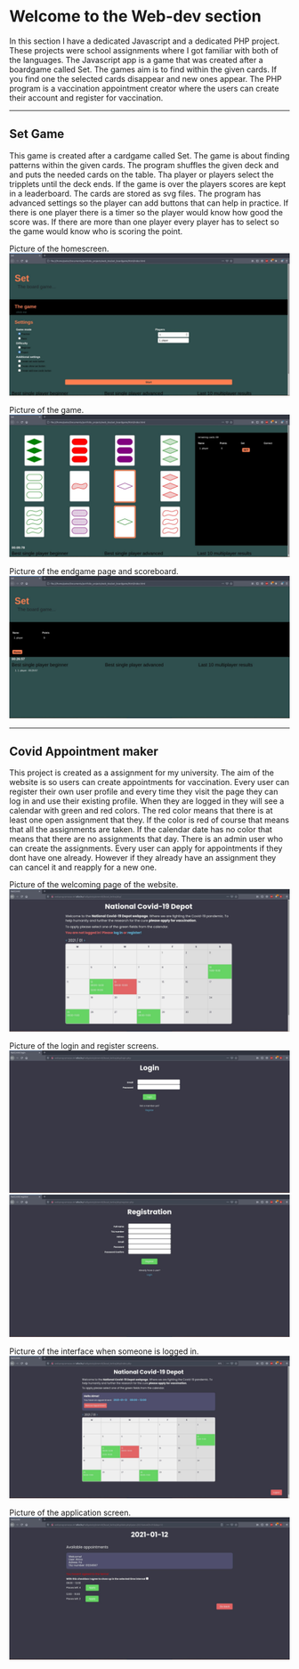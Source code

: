 # Welcome to the Web-dev section

In this section I have a dedicated Javascript and a dedicated PHP project. These projects were school assignments where I got familiar with both of the languages. The Javascript app is a game that was created after a boardgame called Set. The games aim is to find within the given cards. If you find one the selected cards disappear and new ones appear. The PHP program is a vaccination appointment creator where the users can create their account and register for vaccination.

---

## Set Game

This game is created after a cardgame called Set. The game is about finding patterns within the given cards. The program shuffles the given deck and and puts the needed cards on the table. Tha player or players select the tripplets until the deck ends. If the game is over the players scores are kept in a leaderboard. The cards are stored as svg files.
The program has advanced settings so the player can add buttons that can help in practice. 
If there is one player there is a timer so the player would know how good the score was. If there are more than one player every player has to select so the game would know who is scoring the point.

Picture of the homescreen.
![welcome page](./readme_pics/set/set_welcomepage.jpg)

Picture of the game.
![game page](./readme_pics/set/game_page.jpg)

Picture of the endgame page and scoreboard.
![endgame page](./readme_pics/set/endgame_scoreboard.jpg)


---

## Covid Appointment maker

This project is created as a assignment for my university. The aim of the website is so users can create appointments for vaccination.
Every user can register their own user profile and every time they visit the page they can log in and use their existing profile. When they are logged in they will see a calendar with green and red colors. The red color means that there is at least one open assignment that they. If the color is red of course that means that all the assignments are taken. If the calendar date has no color that means that there are no assignments that day.
There is an admin user who can create the assignments.
Every user can apply for appointments if they dont have one already. However if they already have an assignment they can cancel it and reapply for a new one.

Picture of the welcoming page of the website.
![welcome page](./readme_pics/covid/screen.jpg)

Picture of the login and register screens.
![login screen](./readme_pics/covid/login_screen.jpg)
![login screen](./readme_pics/covid/register_screen.jpg)

Picture of the interface when someone is logged in.
![login screen](./readme_pics/covid/loggedin_screen.jpg)

Picture of the application screen.
![login screen](./readme_pics/covid/apply_screen.jpg)
